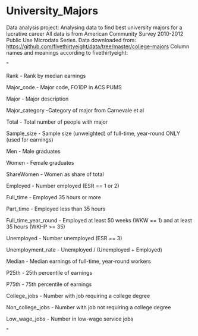 # University_Majors
Data analysis project: Analysing data to find best university majors for a lucrative career
All data is from American Community Survey 2010-2012 Public Use Microdata Series.
Data downloaded from: https://github.com/fivethirtyeight/data/tree/master/college-majors
Column names and meanings according to fivethirtyeight:

"

Rank - Rank by median earnings

Major_code - Major code, FO1DP in ACS PUMS

Major -	Major description

Major_category -Category of major from Carnevale et al

Total -	Total number of people with major

Sample_size - Sample size (unweighted) of full-time, year-round ONLY (used for earnings)

Men	- Male graduates

Women	- Female graduates

ShareWomen	- Women as share of total

Employed	- Number employed (ESR == 1 or 2)

Full_time	- Employed 35 hours or more

Part_time	- Employed less than 35 hours

Full_time_year_round	- Employed at least 50 weeks (WKW == 1) and at least 35 hours (WKHP >= 35)

Unemployed	- Number unemployed (ESR == 3)

Unemployment_rate - 	Unemployed / (Unemployed + Employed)

Median	- Median earnings of full-time, year-round workers

P25th	- 25th percentile of earnings

P75th	- 75th percentile of earnings

College_jobs	- Number with job requiring a college degree

Non_college_jobs	- Number with job not requiring a college degree

Low_wage_jobs	- Number in low-wage service jobs

"
